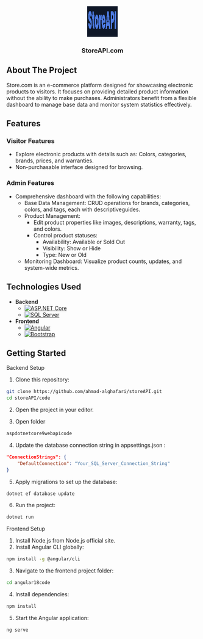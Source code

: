 <div align="center">
    <img src="images/logo.png" alt="Logo" width="80" height="80">
    <h3 align="center">StoreAPI.com</h3>
</div>


## About The Project

Store.com is an e-commerce platform designed for showcasing electronic products to visitors. It focuses on providing detailed product information without the ability to make purchases. Administrators benefit from a flexible dashboard to manage base data and monitor system statistics effectively.



## Features

### Visitor Features
* Explore electronic products with details such as: Colors, categories, brands, prices, and warranties.
* Non-purchasable interface designed for browsing.

### Admin Features
- Comprehensive dashboard with the following capabilities:
    - Base Data Management: CRUD operations for brands, categories, colors, and tags, each with descriptiveguides.
    - Product Management:
        - Edit product properties like images, descriptions, warranty, tags, and colors.
        - Control product statuses:
            - Availability: Available or Sold Out
            - Visibility: Show or Hide
            - Type: New or Old
    - Monitoring Dashboard: Visualize product counts, updates, and system-wide metrics.

## Technologies Used

- **Backend**
  - [![ASP.NET Core][AspNetCore.com]][AspNetCore-url]
  - [![SQL Server][SqlServer.com]][SqlServer-url]
- **Frontend**
  - [![Angular][Angular.io]][Angular-url]
  - [![Bootstrap][Bootstrap.com]][Bootstrap-url]



## Getting Started

Backend Setup

1. Clone this repository:
```sh
git clone https://github.com/ahmad-alghafari/storeAPI.git  
cd storeAPI/code  
```
2. Open the project in your editor.

3. Open folder
```sh
aspdotnetcore9webapicode
```

4. Update the database connection string in appsettings.json :
```json
"ConnectionStrings": {  
    "DefaultConnection": "Your_SQL_Server_Connection_String"  
} 
```

5. Apply migrations to set up the database:
```sh
dotnet ef database update 
```

6. Run the project:
```sh 
dotnet run
```

Frontend Setup

1. Install Node.js from Node.js official site.
2. Install Angular CLI globally:
```sh
npm install -g @angular/cli 
```
3. Navigate to the frontend project folder:
```sh
cd angular18code 
```

4. Install dependencies:
```sh
npm install
```

5. Start the Angular application:
```sh
ng serve
```










[product-screenshot]: images/products.png


[AspNetCore.com]: https://img.shields.io/badge/ASP.NET%20Core-9.0-blue?style=for-the-badge&logo=.net&logoColor=white
[AspNetCore-url]: https://dotnet.microsoft.com/apps/aspnet

[SqlServer.com]: https://img.shields.io/badge/SQL%20Server-2022-CC2927?style=for-the-badge&logo=microsoft-sql-server&logoColor=white
[SqlServer-url]: https://www.microsoft.com/en-us/sql-server

[Angular.io]: https://img.shields.io/badge/Angular-DD0031?style=for-the-badge&logo=angular&logoColor=white
[Angular-url]: https://angular.io/

[Bootstrap.com]: https://img.shields.io/badge/Bootstrap-563D7C?style=for-the-badge&logo=bootstrap&logoColor=white
[Bootstrap-url]: https://getbootstrap.com



